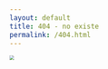 ```yaml
---
layout: default
title: 404 - no existe
permalink: /404.html
---
```


<div class="text-center">
  <img src="https://http.cat/404" style="zoom:50%;" />
</div>
